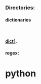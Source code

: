 <h3>Directories:</h3>
<h4>dictionaries<h4></br>
<p><a href="http://stackoverflow.com/questions/4406501/change-the-key-value-in-python-dictionary">dict1</a>.</p>
<h4>regex:</h4>
  
  
# python
